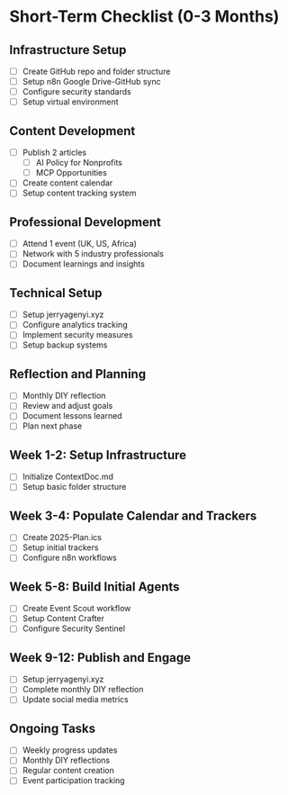 # Short-Term Checklist (0-3 Months)

## Infrastructure Setup
- [ ] Create GitHub repo and folder structure
- [ ] Setup n8n Google Drive-GitHub sync
- [ ] Configure security standards
- [ ] Setup virtual environment

## Content Development
- [ ] Publish 2 articles
  - [ ] AI Policy for Nonprofits
  - [ ] MCP Opportunities
- [ ] Create content calendar
- [ ] Setup content tracking system

## Professional Development
- [ ] Attend 1 event (UK, US, Africa)
- [ ] Network with 5 industry professionals
- [ ] Document learnings and insights

## Technical Setup
- [ ] Setup jerryagenyi.xyz
- [ ] Configure analytics tracking
- [ ] Implement security measures
- [ ] Setup backup systems

## Reflection and Planning
- [ ] Monthly DIY reflection
- [ ] Review and adjust goals
- [ ] Document lessons learned
- [ ] Plan next phase

## Week 1-2: Setup Infrastructure
- [ ] Initialize ContextDoc.md
- [ ] Setup basic folder structure

## Week 3-4: Populate Calendar and Trackers
- [ ] Create 2025-Plan.ics
- [ ] Setup initial trackers
- [ ] Configure n8n workflows

## Week 5-8: Build Initial Agents
- [ ] Create Event Scout workflow
- [ ] Setup Content Crafter
- [ ] Configure Security Sentinel

## Week 9-12: Publish and Engage
- [ ] Setup jerryagenyi.xyz
- [ ] Complete monthly DIY reflection
- [ ] Update social media metrics

## Ongoing Tasks
- [ ] Weekly progress updates
- [ ] Monthly DIY reflections
- [ ] Regular content creation
- [ ] Event participation tracking 